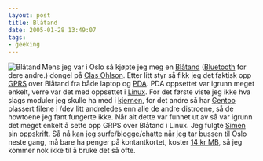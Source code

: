 ```yaml
---
layout: post
title: Blåtand
date: 2005-01-28 13:49:07
tags: 
- geeking
---
```

<img src="http://upload.wikimedia.org/wikipedia/en/7/7b/Bluetooth_logo.png" alt="Blåtand" align="left" />

Mens jeg var i Oslo så kjøpte jeg meg en <a href="http://en.wikipedia.org/wiki/Harold_Bluetooth">Blåtand</a> (<a href="http://en.wikipedia.org/wiki/Bluetooth">Bluetooth</a> for dere andre.) dongel på <a href="http://www.clasohlson.no/">Clas Ohlson</a>. Etter litt styr så fikk jeg det faktisk opp <a href="http://www.acronymfinder.com/af-query.asp?String=exact&Acronym=gprs&Find=Find">GPRS</a> over Blåtand fra både laptop og <a href="http://www.acronymfinder.com/af-query.asp?Acronym=pda&String=exact">PDA</a>. PDA oppsettet var igrunn meget enkelt, verre var det med oppsettet i <a href="http://www.linux.org">Linux</a>. For det første viste jeg ikke hva slags moduler jeg skulle ha med i <a href="http://www.kernel.org">kjernen</a>, for det andre så har <a href="http://www.gentoo.org">Gentoo</a> plassert filene i /dev litt andreledes enn alle de andre distroene, så de howtoene jeg fant fungerte ikke. Når alt dette var funnet ut av så var igrunn det meget enkelt å sette opp GRPS over Blåtand i Linux. Jeg fulgte <a href="http://slarkware.com/">Simen</a> sin <a href="http://www.lilug.no/index.php?side=artikler&artid=12">oppskrift</a>. Så nå kan jeg surfe/<a href="http://no.wikipedia.org/wiki/Weblog">blogge</a>/chatte når jeg tar bussen til Oslo neste gang, må bare ha penger på kontantkortet, koster <a href="http://www.chess.no/eway/default0.asp?&pid=208&trg=MainPage_3733&MainPage_3733=3829::10,1143:1">14 kr MB</a>, så jeg kommer nok ikke til å bruke det så ofte.
